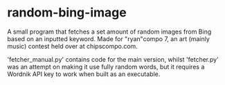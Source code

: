 # random-bing-image
A small program that fetches a set amount of random images from Bing based on an inputted keyword. Made for "ryan"compo 7, an art (mainly music) contest held over at chipscompo.com.

'fetcher_manual.py' contains code for the main version, whilst 'fetcher.py' was an attempt on making it use fully random words, but it requires a Wordnik API key to work when built as an executable.
